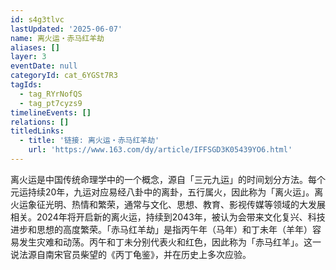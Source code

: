 ```yaml
---
id: s4g3tlvc
lastUpdated: '2025-06-07'
name: 离火运・赤马红羊劫
aliases: []
layer: 3
eventDate: null
categoryId: cat_6YGSt7R3
tagIds:
  - tag_RYrNofQS
  - tag_pt7cyzs9
timelineEvents: []
relations: []
titledLinks:
  - title: '链接: 离火运・赤马红羊劫'
    url: 'https://www.163.com/dy/article/IFFSGD3K05439YO6.html'
---
```

离火运是中国传统命理学中的一个概念，源自「三元九运」的时间划分方法。每个元运持续20年，九运对应易经八卦中的离卦，五行属火，因此称为「离火运」。离火运象征光明、热情和繁荣，通常与文化、思想、教育、影视传媒等领域的大发展相关。2024年将开启新的离火运，持续到2043年，被认为会带来文化复兴、科技进步和思想的高度繁荣。「赤马红羊劫」是指丙午年（马年）和丁未年（羊年）容易发生灾难和动荡。丙午和丁未分别代表火和红色，因此称为「赤马红羊」。这一说法源自南宋官员柴望的《丙丁龟鉴》，并在历史上多次应验。
